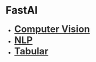 <h1>FastAI</h1>

<div style='width:1000px;margin:auto'>
<ul>
<li><a href='1_computer_vision.html' style='font-size:25px;font-weight:bold;color:#333'>Computer Vision</a></li>
<li><a href='2_nlp.html' style='font-size:25px;font-weight:bold;color:#333'>NLP</a></li>
<li><a href='3_tabular.html' style='font-size:25px;font-weight:bold;color:#333'>Tabular</a></li>
</ul>
</div>